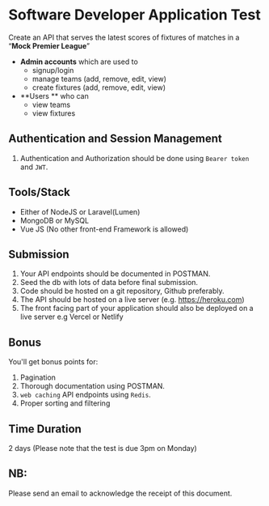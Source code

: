 # Software Developer Application Test

Create an API that serves the latest scores of fixtures of matches in a “**Mock Premier League**”

- **Admin accounts** which are used to
  - signup/login
  - manage teams (add, remove, edit, view)
  - create fixtures (add, remove, edit, view)
- **Users ** who can
  - view teams
  - view fixtures

## Authentication and Session Management
1. Authentication and Authorization should be done using `Bearer token` and `JWT`.

## Tools/Stack

- Either of NodeJS or Laravel(Lumen)
- MongoDB or MySQL
- Vue JS (No other front-end Framework is allowed)


## Submission

1. Your API endpoints should be documented in POSTMAN.
2. Seed the db with lots of data before final submission.
3. Code should be hosted on a git repository, Github preferably.
4. The API should be hosted on a live server (e.g. https://heroku.com)
5. The front facing part of your application should also be deployed on a live server e.g Vercel or Netlify

## Bonus

You'll get bonus points for:
1. Pagination
2. Thorough documentation using POSTMAN.
3. `web caching` API endpoints using `Redis`.
4. Proper sorting and filtering


## Time Duration

2 days (Please note that the test is due 3pm on Monday)

## NB:

Please send an email to acknowledge the receipt of this document.
